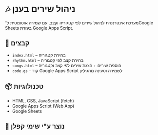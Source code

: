 # 🎶 ניהול שירים בענן

מערכת אינטרנטית לניהול שירים לפי קטגוריה וקצב, עם שמירה אוטומטית ל־Google Sheets בעזרת Google Apps Script.

## 📁 קבצים

- `index.html` – בחירת קטגוריה
- `rhythm.html` – בחירת קצב לפי קטגוריה
- `songs.html` – הוספת שירים + הצגת שירים לפי קצב וקטגוריה
- `code.gs` – קוד Google Apps Script לשמירה וטעינה מהגיליון

## 📦 טכנולוגיות

- HTML, CSS, JavaScript (fetch)
- Google Apps Script (Web App)
- Google Sheets

## 🧠 נוצר ע"י שימי קפלן
